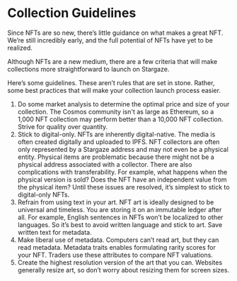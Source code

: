 # Collection Guidelines

Since NFTs are so new, there’s little guidance on what makes a great NFT. We’re still incredibly early, and the full potential of NFTs have yet to be realized.

Although NFTs are a new medium, there are a few criteria that will make collections more straightforward to launch on Stargaze.

Here’s some guidelines. These aren’t rules that are set in stone. Rather, some best practices that will make your collection launch process easier.

1. Do some market analysis to determine the optimal price and size of your collection. The Cosmos community isn't as large as Ethereum, so a 1,000 NFT collection may perform better than a 10,000 NFT collection. Strive for quality over quantity.
2. Stick to digital-only. NFTs are inherently digital-native. The media is often created digitally and uploaded to IPFS. NFT collectors are often only represented by a Stargaze address and may not even be a physical entity. Physical items are problematic because there might not be a physical address associated with a collector. There are also complications with transferability. For example, what happens when the physical version is sold? Does the NFT have an independent value from the physical item? Until these issues are resolved, it’s simplest to stick to digital-only NFTs.
3. Refrain from using text in your art. NFT art is ideally designed to be universal and timeless. You are storing it on an immutable ledger after all. For example, English sentences in NFTs won’t be localized to other languages. So it’s best to avoid written language and stick to art. Save written text for metadata.
4. Make liberal use of metadata. Computers can’t read art, but they can read metadata. Metadata traits enables formulating rarity scores for your NFT. Traders use these attributes to compare NFT valuations.
5. Create the highest resolution version of the art that you can. Websites generally resize art, so don’t worry about resizing them for screen sizes.
